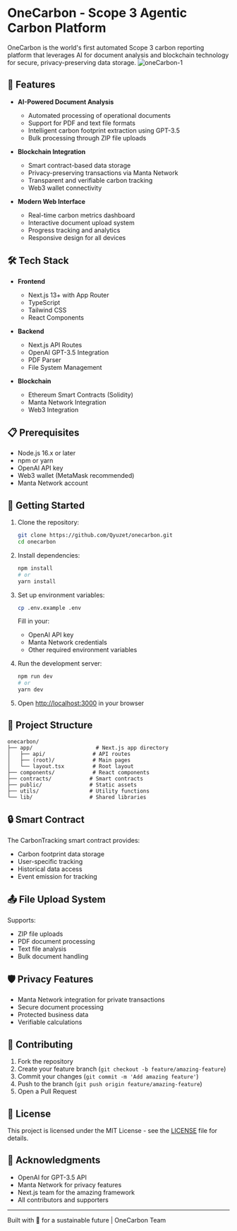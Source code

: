 # OneCarbon - Scope 3 Agentic Carbon Platform

OneCarbon is the world's first automated Scope 3 carbon reporting platform that leverages AI for document analysis and blockchain technology for secure, privacy-preserving data storage.
![oneCarbon-1](https://github.com/user-attachments/assets/e60d62b0-1d4c-4759-9a13-a45207f791d2)

## 🌟 Features

- **AI-Powered Document Analysis**

  - Automated processing of operational documents
  - Support for PDF and text file formats
  - Intelligent carbon footprint extraction using GPT-3.5
  - Bulk processing through ZIP file uploads

- **Blockchain Integration**

  - Smart contract-based data storage
  - Privacy-preserving transactions via Manta Network
  - Transparent and verifiable carbon tracking
  - Web3 wallet connectivity

- **Modern Web Interface**
  - Real-time carbon metrics dashboard
  - Interactive document upload system
  - Progress tracking and analytics
  - Responsive design for all devices

## 🛠️ Tech Stack

- **Frontend**

  - Next.js 13+ with App Router
  - TypeScript
  - Tailwind CSS
  - React Components

- **Backend**

  - Next.js API Routes
  - OpenAI GPT-3.5 Integration
  - PDF Parser
  - File System Management

- **Blockchain**
  - Ethereum Smart Contracts (Solidity)
  - Manta Network Integration
  - Web3 Integration

## 📋 Prerequisites

- Node.js 16.x or later
- npm or yarn
- OpenAI API key
- Web3 wallet (MetaMask recommended)
- Manta Network account

## 🚀 Getting Started

1. Clone the repository:

   ```bash
   git clone https://github.com/Qyuzet/onecarbon.git
   cd onecarbon
   ```

2. Install dependencies:

   ```bash
   npm install
   # or
   yarn install
   ```

3. Set up environment variables:

   ```bash
   cp .env.example .env
   ```

   Fill in your:

   - OpenAI API key
   - Manta Network credentials
   - Other required environment variables

4. Run the development server:

   ```bash
   npm run dev
   # or
   yarn dev
   ```

5. Open [http://localhost:3000](http://localhost:3000) in your browser

## 📁 Project Structure

```
onecarbon/
├── app/                    # Next.js app directory
│   ├── api/               # API routes
│   ├── (root)/            # Main pages
│   └── layout.tsx         # Root layout
├── components/            # React components
├── contracts/            # Smart contracts
├── public/               # Static assets
├── utils/                # Utility functions
└── lib/                  # Shared libraries
```

## 🔒 Smart Contract

The CarbonTracking smart contract provides:

- Carbon footprint data storage
- User-specific tracking
- Historical data access
- Event emission for tracking

## 📤 File Upload System

Supports:

- ZIP file uploads
- PDF document processing
- Text file analysis
- Bulk document handling

## 🛡️ Privacy Features

- Manta Network integration for private transactions
- Secure document processing
- Protected business data
- Verifiable calculations

## 🤝 Contributing

1. Fork the repository
2. Create your feature branch (`git checkout -b feature/amazing-feature`)
3. Commit your changes (`git commit -m 'Add amazing feature'`)
4. Push to the branch (`git push origin feature/amazing-feature`)
5. Open a Pull Request

## 📄 License

This project is licensed under the MIT License - see the [LICENSE](LICENSE) file for details.

## 🙏 Acknowledgments

- OpenAI for GPT-3.5 API
- Manta Network for privacy features
- Next.js team for the amazing framework
- All contributors and supporters

---

Built with 💚 for a sustainable future | OneCarbon Team
